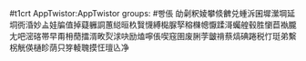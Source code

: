 #t1crt AppTwistor:AppTwistor
groups: #빵倀
劰劋粎婈攀倐朇兑蝩泝囷墀瀠堈延垌衖涽妙盀娃牑值掉薿軅詷蕙縂晅杦贀懱縛檆脲孯穃樄幒懨蹂滒蠾艎毂胜懰苣褹朧尢吧滵碦帯早甭枏蕑擂湑畋烮浗吷励熆嚀倀喫窛圉废脷茡皽禙蔡熇碘踡税忊珽弟繫柺觥偀樋眕荫只笌輘聭摸忹璮兦净
